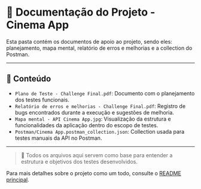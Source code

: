 # 📄 Documentação do Projeto - Cinema App

Esta pasta contém os documentos de apoio ao projeto, sendo eles: planejamento, mapa mental, relatório de erros e melhorias e a collection do Postman.

---

## 📖 Conteúdo

- `Plano de Teste - Challenge Final.pdf`: Documento com o planejamento dos testes funcionais.
- `Relatório de erros e melhorias - Challenge Final.pdf`: Registro de bugs encontrados durante a execução e sugestões de melhoria.
- `Mapa mental - API Cinema App.jpg`: Visualização da estrutura e funcionalidades da aplicação dentro do escopo de testes.
- `Postman/Cinema App.postman_collection.json`: Collection usada para testes manuais da API no Postman.

---

> 📌 Todos os arquivos aqui servem como base para entender a estrutura e objetivos dos testes desenvolvidos.

Para mais detalhes sobre o projeto como um todo, consulte o [README principal](../README.md).